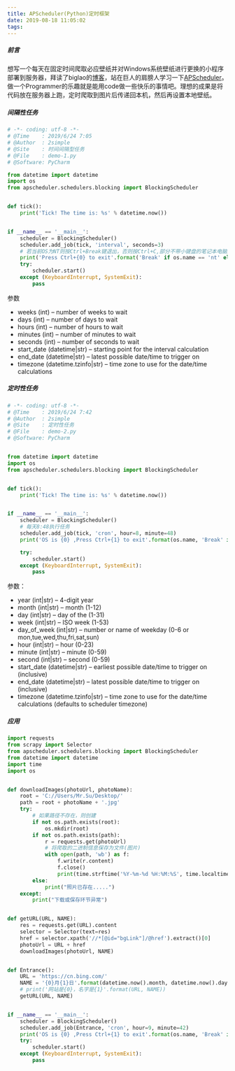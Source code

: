 ```yaml
---
title: APScheduler(Python)定时框架
date: 2019-08-18 11:05:02
tags:
---
```


##### 前言

想写一个每天在固定时间爬取必应壁纸并对Windows系统壁纸进行更换的小程序部署到服务器，拜读了biglao的[博客](https://lz5z.com/Python%E5%AE%9A%E6%97%B6%E4%BB%BB%E5%8A%A1%E7%9A%84%E5%AE%9E%E7%8E%B0%E6%96%B9%E5%BC%8F/)，站在巨人的肩膀人学习一下[APScheduler](https://apscheduler.readthedocs.io/en/latest/index.html)。做一个Programmer的乐趣就是能用code做一些快乐的事情吧。理想的成果是将代码放在服务器上跑，定时爬取到图片后传递回本机，然后再设置本地壁纸。

##### 间隔性任务

``` python
# -*- coding: utf-8 -*-
# @Time    : 2019/6/24 7:05
# @Author  : 2simple
# @Site    : 时间间隔型任务
# @File    : demo-1.py
# @Software: PyCharm

from datetime import datetime
import os
from apscheduler.schedulers.blocking import BlockingScheduler


def tick():
    print('Tick! The time is: %s' % datetime.now())


if __name__ == '__main__':
    scheduler = BlockingScheduler()
    scheduler.add_job(tick, 'interval', seconds=3)
    # 若当前OS为NT则按Ctrl+Break键退出，否则按Ctrl+C,部分不带小键盘的笔记本电脑上没有break键
    print('Press Ctrl+{0} to exit'.format('Break' if os.name == 'nt' else 'C    '))
    try:
        scheduler.start()
    except (KeyboardInterrupt, SystemExit):
        pass
```

参数

- weeks (int) – number of weeks to wait
- days (int) – number of days to wait
- hours (int) – number of hours to wait
- minutes (int) – number of minutes to wait
- seconds (int) – number of seconds to wait
- start_date (datetime|str) – starting point for the interval calculation
- end_date (datetime|str) – latest possible date/time to trigger on
- timezone (datetime.tzinfo|str) – time zone to use for the date/time calculations

##### 定时性任务

```python
# -*- coding: utf-8 -*-
# @Time    : 2019/6/24 7:42
# @Author  : 2simple
# @Site    : 定时性任务
# @File    : demo-2.py
# @Software: PyCharm


from datetime import datetime
import os
from apscheduler.schedulers.blocking import BlockingScheduler


def tick():
    print('Tick! The time is: %s' % datetime.now())


if __name__ == '__main__':
    scheduler = BlockingScheduler()
    # 每天8:48执行任务
    scheduler.add_job(tick, 'cron', hour=8, minute=48)
    print('OS is {0} ,Press Ctrl+{1} to exit'.format(os.name, 'Break' if os.name == 'nt' else 'C    '))

    try:
        scheduler.start()
    except (KeyboardInterrupt, SystemExit):
        pass
```

参数：

- year (int|str) – 4-digit year
- month (int|str) – month (1-12)
- day (int|str) – day of the (1-31)
- week (int|str) – ISO week (1-53)
- day_of_week (int|str) – number or name of weekday (0-6 or mon,tue,wed,thu,fri,sat,sun)
- hour (int|str) – hour (0-23)
- minute (int|str) – minute (0-59)
- second (int|str) – second (0-59)
- start_date (datetime|str) – earliest possible date/time to trigger on (inclusive)
- end_date (datetime|str) – latest possible date/time to trigger on (inclusive)
- timezone (datetime.tzinfo|str) – time zone to use for the date/time calculations (defaults to scheduler timezone)

##### 应用

```python 
import requests
from scrapy import Selector
from apscheduler.schedulers.blocking import BlockingScheduler
from datetime import datetime
import time
import os


def downloadImages(photoUrl, photoName):
    root = 'C://Users/Mr.Su/Desktop/'
    path = root + photoName + '.jpg'
    try:
        # 如果路径不存在，则创建
        if not os.path.exists(root):
            os.mkdir(root)
        if not os.path.exists(path):
            r = requests.get(photoUrl)
            # 将爬取的二进制信息保存为文件(图片)
            with open(path, 'wb') as f:
                f.write(r.content)
                f.close()
                print(time.strftime('%Y-%m-%d %H:%M:%S', time.localtime(time.time())) + photoName + '照片保存成功')
        else:
            print("照片已存在.....")
    except:
        print("下载或保存环节异常")


def getURL(URL, NAME):
    res = requests.get(URL).content
    selector = Selector(text=res)
    href = selector.xpath('//*[@id="bgLink"]/@href').extract()[0]
    photoUrl = URL + href
    downloadImages(photoUrl, NAME)


def Entrance():
    URL = 'https://cn.bing.com/'
    NAME = '{0}月{1}日'.format(datetime.now().month, datetime.now().day)
    # print('网站是{0}，名字是{1}'.format(URL, NAME))
    getURL(URL, NAME)


if __name__ == '__main__':
    scheduler = BlockingScheduler()
    scheduler.add_job(Entrance, 'cron', hour=9, minute=42)
    print('OS is {0} ,Press Ctrl+{1} to exit'.format(os.name, 'Break' if os.name == 'nt' else 'C    '))
    try:
        scheduler.start()
    except (KeyboardInterrupt, SystemExit):
        pass
```

